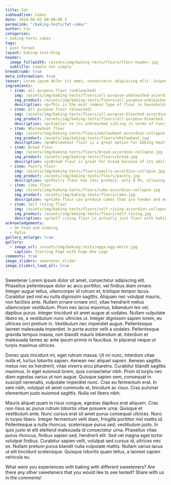 ```yaml
---
title: Fat
subheadline: Cakes
date: 2018-06-02 00:00:00 Z
permalink: "/baking-tests/fat-cake/"
author: Yin
categories:
- baking-tests cakes
tags:
- post format
layout: baking-test-blog
header:
  image_fullwidth: /assets/img/baking-tests/flours/flour-header.jpg
  subtitle: Simple not simple
breadcrumb: true
meta_information: true
teaser: Lorem ipsum dolor sit amet, consectetur adipiscing elit. Suspendisse tincidunt mi purus, vitae scelerisque urna varius ut. Cras eget pulvinar lacus. Vestibulum efficitur nisl eu tempus fermentum. Donec malesuada dignissim tellus, sit amet auctor mauris ultrices id.
ingredients:
  - item: All purpose flour (unbleached)
    img: /assets/img/baking-tests/flours/all-purpose-unbleached-accordion-collapse.jpg
    img_product: /assets/img/baking-tests/flours/all-purpose-unbleached.jpg
    description: <p>This is the most common type of flour in households. As its name suggests, it's a good flour to use for most baked goods. It's versatile and easy to find in store.</p><p>It has about 12-13% of protein depending on the brand. In US south and Pacific Northwest, all purpose flour has about 7.5-9.9% protein. The ones tested has about 12%. Since this has medium level of gluten, a good balance between cake flour and bread flour can be used to approximate it.</p>
  - item: All purpose flour (bleached)
    img: /assets/img/baking-tests/flours/all-purpose-bleached-accordion-collapse.jpg
    img_product: /assets/img/baking-tests/flours/all-purpose-bleached.jpg
    description: <p>Similar to its unbleached sibling in terms of functions. But it will make paler cookies and baked goods compared to unbleached flour. People with a sensitive palate may be able to detect a taste different - I am not one of them. Flour becomes whiter overtime and chemicals have been added to bleached flour to speed up the ageing process.</p><p>Bleached flour with certain additives used in bleached flour such as potassium bromate, benzoyl peroxide, calcium peroxide, azodicarbonamide, are not allowed in different countries.</p>
  - item: Wholewheat flour
    img: /assets/img/baking-tests/flours/wholewheat-accordion-collapse.jpg
    img_product: /assets/img/baking-tests/flours/wholewheat.jpg
    description: <p>Wholewheat flour is a great option for baking healthier. It contains more nutritions and has a higher glycemic index compared to the other flours in this list, meaning it takes longer to digest and maintains blood sugar level better. Wholewheat uses every part of the wheat kernel, called endosperm, germ, and bran. All purpose flour only contains endosperm. The bran and germ are what gives wholewheat flour more nutritious. But these also hinders the flour’s ability to create gluten, meaning the flour will be less chewy. The germ and bran also becomes rancid faster, which means that wholewheat flour doesn’t last as long as all purpose flour.</p><p>Using wholewheat flour will create denser, darker, and more flavourful baked goods.</p><p>Wholewheat flour absorbs more liquid compared to all purpose flour. So for a recipe to be converted into using wholewheat, more liquid must be added, or else the cake be drier than intended. </p><p>If you want to substitute a recipe with wholewheat flour, a general rule of thumb is to substitute 50% of the all purpose flour with wholewheat flour. That is, if recipe called for 100g all purpose flour, you can change it to 50g all purpose flour and 50g wholewheat flour. Also add an additional 1-2 tbsp of liquid to the original recipe.</p>
  - item: Bread flour
    img: /assets/img/baking-tests/flours/bread-accordion-collapse.jpg
    img_product: /assets/img/baking-tests/flours/bread.jpg
    description: <p>Bread flour is great for bread because of its ability to develop gluten. It has between 12-13% gluten, allowing it to create chewy and delicious breads. It is not generally used for cakes.</p><p>If using bread flour in a cake recipe, but still wishes for a tender cake, remember to minimise mixing and bake immediately so that gluten does not have the opportunity to develop. The high ratio of liquid and sugar in cake recipes also help hinder gluten development.</p>
  - item: Pastry flour
    img: /assets/img/baking-tests/flours/pastry-accordion-collapse.jpg
    img_product: /assets/img/baking-tests/flours/pastry.jpg
    description: <p>Pastry flour has less protein, only 8-9%, allowing it to create tender baked goods. It’s best used for things that wants a crumbly or flaky products like pie crusts.</p>
  - item: Cake flour
    img: /assets/img/baking-tests/flours/cake-accordion-collapse.jpg
    img_product: /assets/img/baking-tests/flours/cake.jpg
    description: <p>Cake flour can produce cakes that are tender and moist. Cake flour has the least protein out of this list at about 7.5-8%. It is always finely ground and bleached, so it shares some properties with the bleached all purpose flour.</p><p>Cake flour are slightly acidic, and acid helps cakes set sooner. When a cake is set sooner, it doesn’t need to be baked for as long, which keeps more moisture inside the cake, resulting a more moist cake.</p><p>Cake flour produces a finer texture by evenly distributing fat and tiny air bubbles in the cake batter. Batters with cake flour can hold more sugar, which in turn also helps increase the moisture of the cake.</p><p>Most recipes using cake flour will also use a chemical leavening, such as baking powder or baking soda.</p>
  - item: Self rising flour
    img: /assets/img/baking-tests/flours/self-rising-accordion-collapse.jpg
    img_product: /assets/img/baking-tests/flours/self-rising.jpg
    description: <p>Self rising flour is actually just flour with baking powder added to it already. This saves us a step with measuring out baking powder when using in a recipe. About 5% of its weight is baking powder. Since there is already leavening added, it creates the most rise out of all the flour and makes the most tender cake, but the same effect can be achieved with the other flours if you add baking powder to it.</p><p>Just keep in mind that since there’s already baking powder in it, you can’t use self rising flour in recipes that don't need chemical leavening, such as yeast leavened bread.</p>
acknowledgements:
  - On Food and Cooking
  - Ratio
gallery_enlarge: true
gallery:
  - image_url: /assets/img/baking-tests/eggs/egg-white.jpg
    caption: Starting Page with huge One Logo
comments: true
image_sliders: sweetener_slider
image_sliders_load_all: true
---
```

Sweetener Lorem ipsum dolor sit amet, consectetur adipiscing elit. Phasellus pellentesque dolor ac arcu porttitor, vel finibus diam ornare. Integer augue tellus, ullamcorper id rutrum et, tristique tempor lacus. Curabitur sed nisl eu nulla dignissim sagittis. Aliquam nec volutpat mauris, non facilisis ante. Nullam ornare ornare orci, vitae hendrerit metus ullamcorper vestibulum. Proin nec lacus maximus, bibendum leo vel, dapibus purus. Integer tincidunt sit amet augue at sodales. Nullam vulputate libero ex, a vestibulum nunc ultricies ut. Integer dignissim sapien lorem, eu ultrices orci pretium in. Vestibulum nec imperdiet augue. Pellentesque laoreet malesuada imperdiet. In porta auctor velit a sodales. Pellentesque gravida tempus massa, non blandit mauris bibendum at. Interdum et malesuada fames ac ante ipsum primis in faucibus. In placerat neque ut turpis maximus ultrices.

Donec quis tincidunt mi, eget rutrum massa. Ut mi nunc, interdum vitae nulla et, luctus lobortis sapien. Aenean nec aliquet sapien. Aenean sagittis metus nec ex hendrerit, vitae viverra arcu pharetra. Curabitur blandit sagittis maximus. In eget euismod lorem, quis consectetur nibh. Proin id turpis nec diam egestas varius ut non augue. Quisque sapien sem, consequat in suscipit venenatis, vulputate imperdiet nunc. Cras eu fermentum erat. In sem nibh, volutpat sit amet commodo et, tincidunt ac risus. Cras pulvinar elementum justo euismod sagittis. Nulla vel libero nibh.

Mauris aliquet quam in risus congue, egestas dapibus erat aliquam. Cras non risus ac purus rutrum lobortis vitae posuere urna. Quisque et vestibulum ante. Nunc cursus erat sit amet purus consequat ultrices. Nunc in turpis libero. Integer fermentum velit diam, fringilla porttitor nisl mattis id. Pellentesque a nulla rhoncus, scelerisque purus sed, vestibulum justo. In quis justo et elit eleifend malesuada id consectetur urna. Phasellus vitae purus rhoncus, finibus sapien sed, hendrerit elit. Sed vel magna eget tortor volutpat finibus. Curabitur sapien velit, volutpat sed cursus id, ultrices nec ex. Nullam pretium purus blandit nulla vulputate mattis. Nullam varius lacus ut elit tincidunt scelerisque. Quisque lobortis quam tellus, a laoreet sapien vehicula eu.

What were you experiences with baking with different sweeteners? Are there any other sweeteners that you would like to see tested? Share with us in the comments!
